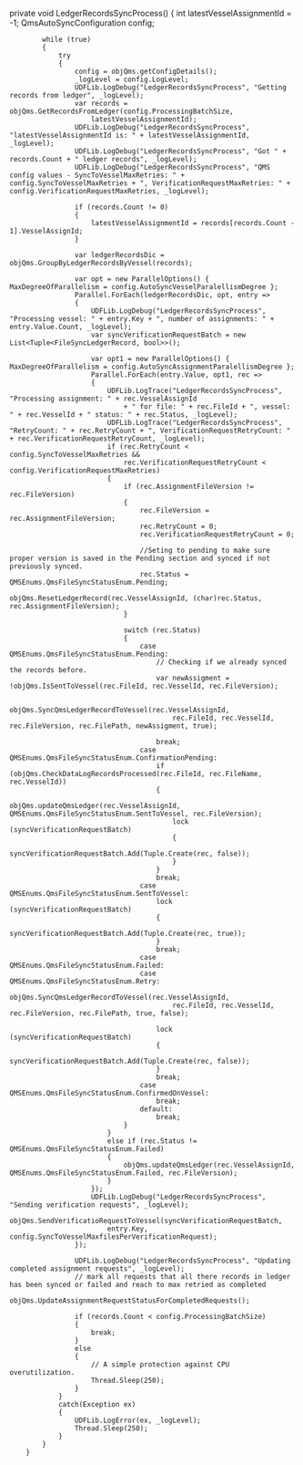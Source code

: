   private void LedgerRecordsSyncProcess()
        {
            int latestVesselAssignmentId = -1;
            QmsAutoSyncConfiguration config;

            while (true)
            {
                try
                {
                    config = objQms.getConfigDetails();
                    _logLevel = config.LogLevel;
                    UDFLib.LogDebug("LedgerRecordsSyncProcess", "Getting records from ledger", _logLevel);
                    var records = objQms.GetRecordsFromLedger(config.ProcessingBatchSize,
                        latestVesselAssignmentId);
                    UDFLib.LogDebug("LedgerRecordsSyncProcess", "latestVesselAssignmentId is: " + latestVesselAssignmentId, _logLevel);
                    UDFLib.LogDebug("LedgerRecordsSyncProcess", "Got " + records.Count + " ledger records", _logLevel);
                    UDFLib.LogDebug("LedgerRecordsSyncProcess", "QMS config values - SyncToVesselMaxRetries: " + config.SyncToVesselMaxRetries + ", VerificationRequestMaxRetries: " + config.VerificationRequestMaxRetries, _logLevel);

                    if (records.Count != 0)
                    {
                        latestVesselAssignmentId = records[records.Count - 1].VesselAssignId;
                    }

                    var ledgerRecordsDic = objQms.GroupByLedgerRecordsByVessel(records);

                    var opt = new ParallelOptions() { MaxDegreeOfParallelism = config.AutoSyncVesselParalellismDegree };
                    Parallel.ForEach(ledgerRecordsDic, opt, entry =>
                    {
                        UDFLib.LogDebug("LedgerRecordsSyncProcess", "Processing vessel: " + entry.Key + ", number of assignments: " + entry.Value.Count, _logLevel);
                        var syncVerificationRequestBatch = new List<Tuple<FileSyncLedgerRecord, bool>>();

                        var opt1 = new ParallelOptions() { MaxDegreeOfParallelism = config.AutoSyncAssignmentParalellismDegree };
                        Parallel.ForEach(entry.Value, opt1, rec =>
                        {
                            UDFLib.LogTrace("LedgerRecordsSyncProcess", "Processing assignment: " + rec.VesselAssignId
                                + " for file: " + rec.FileId + ", vessel: " + rec.VesselId + " status: " + rec.Status, _logLevel);
                            UDFLib.LogTrace("LedgerRecordsSyncProcess", "RetryCount: " + rec.RetryCount + ", VerificationRequestRetryCount: " + rec.VerificationRequestRetryCount, _logLevel);
                            if (rec.RetryCount < config.SyncToVesselMaxRetries &&
                                rec.VerificationRequestRetryCount < config.VerificationRequestMaxRetries)
                            {
                                if (rec.AssignmentFileVersion != rec.FileVersion)
                                {
                                    rec.FileVersion = rec.AssignmentFileVersion;
                                    rec.RetryCount = 0;
                                    rec.VerificationRequestRetryCount = 0;

                                    //Seting to pending to make sure proper version is saved in the Pending section and synced if not previously synced.
                                    rec.Status = QMSEnums.QmsFileSyncStatusEnum.Pending;
                                    objQms.ResetLedgerRecord(rec.VesselAssignId, (char)rec.Status, rec.AssignmentFileVersion);
                                }

                                switch (rec.Status)
                                {
                                    case QMSEnums.QmsFileSyncStatusEnum.Pending:
                                        // Checking if we already synced the records before.
                                        var newAssigment = !objQms.IsSentToVessel(rec.FileId, rec.VesselId, rec.FileVersion);

                                        objQms.SyncQmsLedgerRecordToVessel(rec.VesselAssignId,
                                            rec.FileId, rec.VesselId, rec.FileVersion, rec.FilePath, newAssigment, true);

                                        break;
                                    case QMSEnums.QmsFileSyncStatusEnum.ConfirmationPending:
                                        if (objQms.CheckDataLogRecordsProcessed(rec.FileId, rec.FileName, rec.VesselId))
                                        {
                                            objQms.updateQmsLedger(rec.VesselAssignId, QMSEnums.QmsFileSyncStatusEnum.SentToVessel, rec.FileVersion);
                                            lock (syncVerificationRequestBatch)
                                            {
                                                syncVerificationRequestBatch.Add(Tuple.Create(rec, false));
                                            }
                                        }
                                        break;
                                    case QMSEnums.QmsFileSyncStatusEnum.SentToVessel:
                                        lock (syncVerificationRequestBatch)
                                        {
                                            syncVerificationRequestBatch.Add(Tuple.Create(rec, true));
                                        }
                                        break;
                                    case QMSEnums.QmsFileSyncStatusEnum.Failed:
                                    case QMSEnums.QmsFileSyncStatusEnum.Retry:
                                        objQms.SyncQmsLedgerRecordToVessel(rec.VesselAssignId,
                                            rec.FileId, rec.VesselId, rec.FileVersion, rec.FilePath, true, false);

                                        lock (syncVerificationRequestBatch)
                                        {
                                            syncVerificationRequestBatch.Add(Tuple.Create(rec, false));
                                        }
                                        break;
                                    case QMSEnums.QmsFileSyncStatusEnum.ConfirmedOnVessel:
                                        break;
                                    default:
                                        break;
                                }
                            }
                            else if (rec.Status != QMSEnums.QmsFileSyncStatusEnum.Failed)
                            {
                                objQms.updateQmsLedger(rec.VesselAssignId, QMSEnums.QmsFileSyncStatusEnum.Failed, rec.FileVersion);
                            }
                        });
                        UDFLib.LogDebug("LedgerRecordsSyncProcess", "Sending verification requests", _logLevel);
                        objQms.SendVerificatioRequestToVessel(syncVerificationRequestBatch,
                            entry.Key, config.SyncToVesselMaxfilesPerVerificationRequest);
                    });

                    UDFLib.LogDebug("LedgerRecordsSyncProcess", "Updating completed assignment requests", _logLevel);
                    // mark all requests that all there records in ledger has been synced or failed and reach to max retried as completed
                    objQms.UpdateAssignmentRequestStatusForCompletedRequests();

                    if (records.Count < config.ProcessingBatchSize)
                    {
                        break;
                    }
                    else
                    {
                        // A simple protection against CPU overutilization.
                        Thread.Sleep(250);
                    }
                }
                catch(Exception ex)
                {
                    UDFLib.LogError(ex, _logLevel);
                    Thread.Sleep(250);
                }
            }
        }
